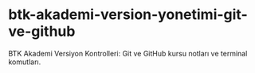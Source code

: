 # btk-akademi-version-yonetimi-git-ve-github
BTK Akademi Versiyon Kontrolleri: Git ve GitHub kursu notları ve terminal komutları.
